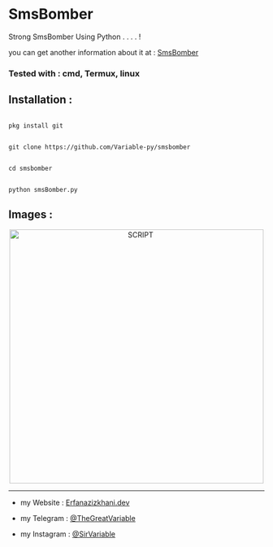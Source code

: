 # SmsBomber

Strong SmsBomber Using Python . . . . !

you can get another information about it at : [SmsBomber](https://Erfanazizkhani.dev/smsBomber.html)

### Tested with : **cmd, Termux, linux** ###

## Installation :

```

pkg install git

```

```

git clone https://github.com/Variable-py/smsbomber

```

```

cd smsbomber

```

```

python smsBomber.py

```

## Images :
<p align="center"><img src="https://i.imgur.com/7C7hTjv.jpg" width="500px" alt="SCRIPT"></p>

------------------

- my Website : [Erfanazizkhani.dev](https://SirVariable.dev)

- my Telegram : [@TheGreatVariable](https://t.me/TheGreatVariable)

- my Instagram : [@SirVariable](https://www.instagram.com/sirvariable/)
